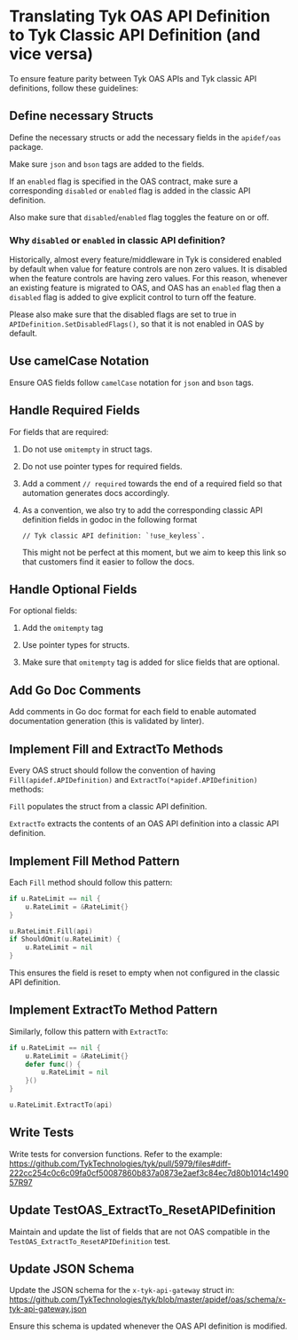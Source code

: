 # Translating Tyk OAS API Definition to Tyk Classic API Definition (and vice versa)

To ensure feature parity between Tyk OAS APIs and Tyk classic API definitions, follow these guidelines:

## Define necessary Structs

Define the necessary structs or add the necessary fields in the `apidef/oas` package.

Make sure `json` and `bson` tags are added to the fields.

If an `enabled` flag is specified in the OAS contract, make sure a corresponding `disabled` or `enabled` flag is added in the classic API definition.

Also make sure that `disabled`/`enabled` flag toggles the feature on or off. 

### Why `disabled` or `enabled` in classic API definition?

Historically, almost every feature/middleware in Tyk is considered enabled by default when value for feature controls are non zero values.
It is disabled when the feature controls are having zero values.
For this reason, whenever an existing feature is migrated to OAS, and OAS has an `enabled` flag then a `disabled` flag is added to give explicit control to turn off the feature.

Please also make sure that the disabled flags are set to true in `APIDefinition.SetDisabledFlags()`, so that it is not enabled in OAS by default.

## Use camelCase Notation

Ensure OAS fields follow `camelCase` notation for `json` and `bson` tags.

## Handle Required Fields

For fields that are required:

 1. Do not use `omitempty` in struct tags.

 2. Do not use pointer types for required fields.

 3. Add a comment `// required` towards the end of a required field so that automation generates docs accordingly. 

 4. As a convention, we also try to add the corresponding classic API definition fields in godoc in the following format
    ```
    // Tyk classic API definition: `!use_keyless`.
    ```
    This might not be perfect at this moment, but we aim to keep this link so that customers find it easier to follow the docs.

## Handle Optional Fields

For optional fields:

 1. Add the `omitempty` tag

 2. Use pointer types for structs. 
 
 3. Make sure that `omitempty` tag is added for slice fields that are optional.

## Add Go Doc Comments

Add comments in Go doc format for each field to enable automated documentation generation (this is validated by linter).

## Implement Fill and ExtractTo Methods

Every OAS struct should follow the convention of having `Fill(apidef.APIDefinition)` and `ExtractTo(*apidef.APIDefinition)` methods:

 `Fill` populates the struct from a classic API definition.

 `ExtractTo` extracts the contents of an OAS API definition into a classic API definition.

## Implement Fill Method Pattern

Each `Fill` method should follow this pattern:

```go
if u.RateLimit == nil {
    u.RateLimit = &RateLimit{}
}

u.RateLimit.Fill(api)
if ShouldOmit(u.RateLimit) {
    u.RateLimit = nil
}
```

This ensures the field is reset to empty when not configured in the classic API definition.

## Implement ExtractTo Method Pattern

Similarly, follow this pattern with `ExtractTo`:

```go
if u.RateLimit == nil {
    u.RateLimit = &RateLimit{}
    defer func() {
        u.RateLimit = nil
    }()
}

u.RateLimit.ExtractTo(api)
```

## Write Tests

Write tests for conversion functions. Refer to the example:
https://github.com/TykTechnologies/tyk/pull/5979/files#diff-222cc254c0c6c09fa0cf50087860b837a0873e2aef3c84ec7d80b1014c149057R97

## Update TestOAS_ExtractTo_ResetAPIDefinition

Maintain and update the list of fields that are not OAS compatible in the `TestOAS_ExtractTo_ResetAPIDefinition` test.

## Update JSON Schema

Update the JSON schema for the `x-tyk-api-gateway` struct in:
https://github.com/TykTechnologies/tyk/blob/master/apidef/oas/schema/x-tyk-api-gateway.json

Ensure this schema is updated whenever the OAS API definition is modified.